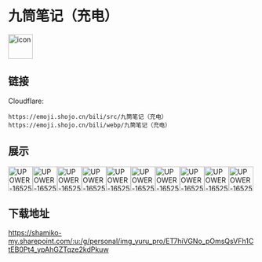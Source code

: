 # 九筒笔记（充电）
<img src="https://emoji.shojo.cn/bili/src/九筒笔记（充电）/icon.png" width="50" height="50" alt="icon">

## 链接
Cloudflare:
```
https://emoji.shojo.cn/bili/src/九筒笔记（充电）
https://emoji.shojo.cn/bili/webp/九筒笔记（充电）
```
## 展示
<img src="https://emoji.shojo.cn/bili/src/九筒笔记（充电）/UPOWER-1652583818-瑞思拜.png" width="50" height="50" alt="UPOWER-1652583818-瑞思拜"><img src="https://emoji.shojo.cn/bili/src/九筒笔记（充电）/UPOWER-1652583818-都给你.png" width="50" height="50" alt="UPOWER-1652583818-都给你"><img src="https://emoji.shojo.cn/bili/src/九筒笔记（充电）/UPOWER-1652583818-斯米马赛.png" width="50" height="50" alt="UPOWER-1652583818-斯米马赛"><img src="https://emoji.shojo.cn/bili/src/九筒笔记（充电）/UPOWER-1652583818-打你哦.png" width="50" height="50" alt="UPOWER-1652583818-打你哦"><img src="https://emoji.shojo.cn/bili/src/九筒笔记（充电）/UPOWER-1652583818-直接这个.png" width="50" height="50" alt="UPOWER-1652583818-直接这个"><img src="https://emoji.shojo.cn/bili/src/九筒笔记（充电）/UPOWER-1652583818-没你不行.png" width="50" height="50" alt="UPOWER-1652583818-没你不行"><img src="https://emoji.shojo.cn/bili/src/九筒笔记（充电）/UPOWER-1652583818-开会了.png" width="50" height="50" alt="UPOWER-1652583818-开会了"><img src="https://emoji.shojo.cn/bili/src/九筒笔记（充电）/UPOWER-1652583818-做空日本.png" width="50" height="50" alt="UPOWER-1652583818-做空日本"><img src="https://emoji.shojo.cn/bili/src/九筒笔记（充电）/UPOWER-1652583818-在做了.png" width="50" height="50" alt="UPOWER-1652583818-在做了"><img src="https://emoji.shojo.cn/bili/src/九筒笔记（充电）/UPOWER-1652583818-这是通知.png" width="50" height="50" alt="UPOWER-1652583818-这是通知">

## 下载地址

https://shamiko-my.sharepoint.com/:u:/g/personal/img_yuru_pro/ET7hiVGNo_pOmsQsVFh1CtEB0Pt4_ypAhGZTqze2kdPkuw